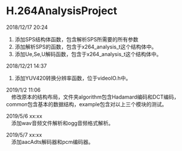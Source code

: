 # H.264AnalysisProject

2018/12/17  20:24
  1. 添加SPS结构体函数，包含解析SPS所需要的所有参数
  2. 添加解析SPS的函数，包含于x264_analysis_t这个结构体中。
  3. 添加Ue,Se,U解码函数，包含于x264_analysis_t这个结构体中。
  
2018/12/21  14:37
  1. 添加YUV420转换分辨率函数，位于videoIO.h中。
  
2019/1/2    11:06  
　修改原本的结构布局，文件夹algorithm包含Hadamard编码和DCT编码，common包含基本的数据结构，example包含对以上三个模块的测试。
 
2019/5/6    xx:xx  
　添加wav音频文件解析和ogg音频格式解析。
  
2019/5/7    xx:xx  
　添加aacAdts解码器和pcm编码器。
